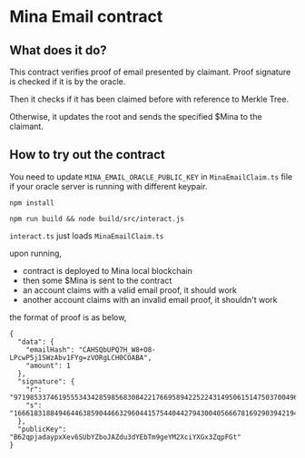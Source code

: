 
# Mina Email contract

## What does it do?

This contract verifies proof of email presented by claimant.
Proof signature is checked if it is by the oracle.

Then it checks if it has been claimed before with reference to Merkle Tree.

Otherwise, it updates the root and sends the specified $Mina to the claimant.

## How to try out the contract

You need to update `MINA_EMAIL_ORACLE_PUBLIC_KEY` in `MinaEmailClaim.ts` file if your oracle server is running with different keypair.

```
npm install

npm run build && node build/src/interact.js
```

`interact.ts` just loads  `MinaEmailClaim.ts`

upon running,

- contract is deployed to Mina local blockchain
- then some $Mina is sent to the contract
- an account claims with a valid email proof, it should work
- another account claims with an invalid email proof, it shouldn't work

the format of proof is as below,

```
{
  "data": {
    "emailHash": "CAHSQbUPQ7H_W8+O8-LPcwP5j1SWzAbv1FYg=zVORgLCH0COABA",
    "amount": 1
  },
  "signature": {
    "r": "9719853374619555343428598568308422176695894225224314950615147503700496963109",
    "s": "16661831884946446385904466329604415754404427943004056667816929039421940327726"
  },
  "publicKey": "B62qpjadaypxXev6SUbYZboJAZdu3dYEbTm9geYM2XciYXGx3ZqpFGt"
}
```


